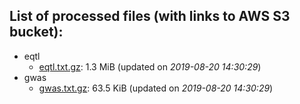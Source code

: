 List of processed files (with links to AWS S3 bucket):
----
  * eqtl
    * [eqtl.txt.gz](https://cimr-d.s3.amazonaws.com/eqtl/eqtl.txt.gz): 1.3 MiB (updated on *2019-08-20 14:30:29*)
  * gwas
    * [gwas.txt.gz](https://cimr-d.s3.amazonaws.com/gwas/gwas.txt.gz): 63.5 KiB (updated on *2019-08-20 14:30:29*)
